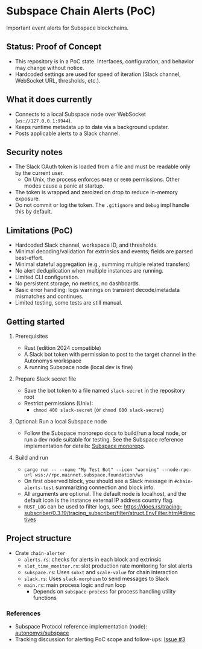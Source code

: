# Subspace Chain Alerts (PoC)

Important event alerts for Subspace blockchains.

## Status: Proof of Concept

- This repository is in a PoC state. Interfaces, configuration, and behavior may change without notice.
- Hardcoded settings are used for speed of iteration (Slack channel, WebSocket URL, thresholds, etc.).

## What it does currently

- Connects to a local Subspace node over WebSocket (`ws://127.0.0.1:9944`).
- Keeps runtime metadata up to date via a background updater.
- Posts applicable alerts to a Slack channel.

## Security notes

- The Slack OAuth token is loaded from a file and must be readable only by the current user.
  - On Unix, the process enforces `0400` or `0600` permissions. Other modes cause a panic at startup.
- The token is wrapped and zeroized on drop to reduce in-memory exposure.
- Do not commit or log the token. The `.gitignore` and `Debug` impl handle this by default.

## Limitations (PoC)

- Hardcoded Slack channel, workspace ID, and thresholds.
- Minimal decoding/validation for extrinsics and events; fields are parsed best-effort.
- Minimal stateful aggregation (e.g., summing multiple related transfers)
- No alert deduplication when multiple instances are running.
- Limited CLI configuration.
- No persistent storage, no metrics, no dashboards.
- Basic error handling: logs warnings on transient decode/metadata mismatches and continues.
- Limited testing, some tests are still manual.

## Getting started

1. Prerequisites

   - Rust (edition 2024 compatible)
   - A Slack bot token with permission to post to the target channel in the Autonomys workspace
   - A running Subspace node (local dev is fine)

2. Prepare Slack secret file

   - Save the bot token to a file named `slack-secret` in the repository root
   - Restrict permissions (Unix):
     - `chmod 400 slack-secret` (or `chmod 600 slack-secret`)

3. Optional: Run a local Subspace node

   - Follow the Subspace monorepo docs to build/run a local node, or run a dev node suitable for testing.
     See the Subspace reference implementation for details: [Subspace monorepo](https://github.com/autonomys/subspace).

4. Build and run
   - `cargo run -- --name "My Test Bot" --icon "warning" --node-rpc-url wss://rpc.mainnet.subspace.foundation/ws`
   - On first observed block, you should see a Slack message in `#chain-alerts-test` summarizing connection and block info.
   - All arguments are optional. The default node is localhost, and the default icon is the instance external IP address country flag.
   - `RUST_LOG` can be used to filter logs, see:
     <https://docs.rs/tracing-subscriber/0.3.19/tracing_subscriber/filter/struct.EnvFilter.html#directives>

## Project structure

- Crate `chain-alerter`
  - `alerts.rs`: checks for alerts in each block and extrinsic
  - `slot_time_monitor.rs`: slot production rate monitoring for slot alerts
  - `subspace.rs`: Uses `subxt` and `scale-value` for chain interaction
  - `slack.rs`: Uses `slack-morphism` to send messages to Slack
  - `main.rs`: main process logic and run loop
    - Depends on `subspace-process` for process handling utility functions

### References

- Subspace Protocol reference implementation (node): [autonomys/subspace](https://github.com/autonomys/subspace)
- Tracking discussion for alerting PoC scope and follow-ups: [Issue #3](https://github.com/autonomys/subspace-chain-alerts/issues/3)
